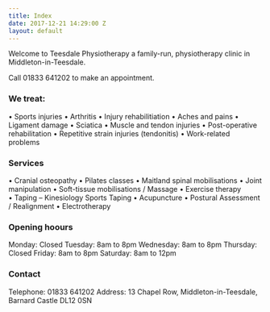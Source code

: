 ```yaml
---
title: Index
date: 2017-12-21 14:29:00 Z
layout: default
---
```


Welcome to Teesdale Physiotherapy a family-run, physiotherapy clinic in Middleton-in-Teesdale. 

Call 01833 641202 to make an appointment.

### We treat:
• Sports injuries
• Arthritis
• Injury rehabilitiation
• Aches and pains
• Ligament damage
• Sciatica
• Muscle and tendon injuries
• Post-operative rehabilitation
• Repetitive strain injuries (tendonitis)
• Work-related problems

### Services
• Cranial osteopathy
• Pilates classes
• Maitland spinal mobilisations
• Joint manipulation
• Soft-tissue mobilisations / Massage
• Exercise therapy
• Taping – Kinesiology Sports Taping
• Acupuncture
• Postural Assessment / Realignment
• Electrotherapy

### Opening hoours
Monday: Closed
Tuesday: 8am to 8pm
Wednesday: 8am to 8pm
Thursday: Closed 
Friday: 8am to 8pm
Saturday: 8am to 12pm

### Contact
Telephone: 01833 641202
Address: 13 Chapel Row, Middleton-in-Teesdale, Barnard Castle DL12 0SN